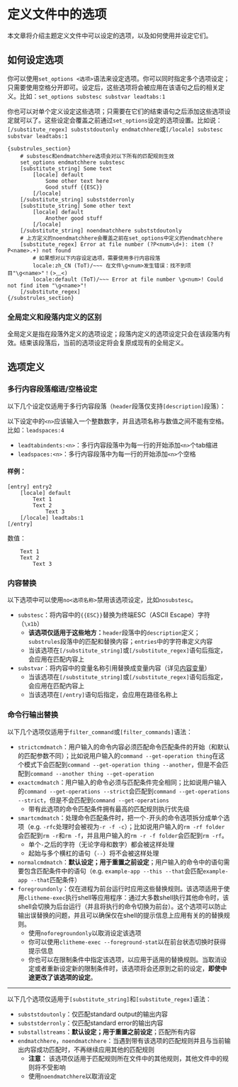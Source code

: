 # 定义文件中的选项

本文章将介绍主题定义文件中可以设定的选项，以及如何使用并设定它们。

## 如何设定选项

你可以使用`set_options <选项>`语法来设定选项。你可以同时指定多个选项设定；只需要使用空格分开即可。设定后，这些选项将会被应用在该语句之后的相关定义。比如：`set_options substesc substvar leadtabs:1`

你也可以对单个定义设定这些选项；只需要在它们的结束语句之后添加这些选项设定就可以了。这些设定会覆盖之前通过`set_options`设定的选项设置。比如说：`[/substitute_regex] subststdoutonly endmatchhere`或`[/locale] substesc substvar leadtabs:1`

```plaintext
{substrules_section}
    # substesc和endmatchhere选项会对以下所有的匹配规则生效
    set_options endmatchhere substesc
    [substitute_string] Some text
        [locale] default
            Some other text here
            Good stuff {{ESC}}
        [/locale]
    [/substitute_string] subststderronly
    [substitute_string] Some other text
        [locale] default
            Another good stuff
        [/locale]
    [/substitute_string] noendmatchhere subststdoutonly
    # 上方定义的noendmatchhere会覆盖之前在set_options中定义的endmatchhere
    [substitute_regex] Error at file number (?P<num>\d+): item (?P<name>.+) not found
        # 如果想对以下内容设定选项，需要使用多行内容段落
        locale:zh_CN (ToT)/~~~ 在文件\g<num>发生错误：找不到项目"\g<name>"！(>﹏<)
        locale:default (ToT)/~~~ Error at file number \g<num>! Could not find item "\g<name>"!
    [/substitute_regex]
{/substrules_section}
```

### 全局定义和段落内定义的区别

全局定义是指在段落外定义的选项设定；段落内定义的选项设定只会在该段落内有效。结束该段落后，当前的选项设定将会复原成现有的全局定义。

## 选项定义

### 多行内容段落缩进/空格设定

以下几个设定仅适用于多行内容段落（`header`段落仅支持`[description]`段落）：

以下设定中的`<n>`应该输入一个整数数字，并且选项名称与数值之间不能有空格。比如：`leadspaces:4`

- `leadtabindents:<n>`：多行内容段落中为每一行的开始添加`<n>`个tab缩进
- `leadspaces:<n>`：多行内容段落中为每一行的开始添加`<n>`个空格

#### 样例：

```plaintext
[entry] entry2
    [locale] default
        Text 1
        Text 2
            Text 3
    [/locale] leadtabs:1
[/entry]
```

数值：

```plaintext
    Text 1
    Text 2
        Text 3
```

### 内容替换

以下选项中可以使用`no<选项名称>`禁用该选项设定，比如`nosubstesc`。

- `substesc`：将内容中的`{{ESC}}`替换为终端ESC（ASCII Escape）字符（`\x1b`）
    - **该选项仅适用于这些地方：**`header`段落中的`description`定义；`substrules`段落中的匹配和替换内容；`entries`中的字符串定义内容
    - 当该选项在`[/substitute_string]`或`[/substitute_regex]`语句后指定，会应用在匹配内容上
- `substvar`：将内容中的变量名称引用替换成变量内容（详见[内容变量](./内容变量.md)）
    - 当该选项在`[/substitute_string]`或`[/substitute_regex]`语句后指定，会应用在匹配内容上
    - 当该选项在`[/entry]`语句后指定，会应用在路径名称上

### 命令行输出替换

以下几个选项仅适用于`filter_command`或`[filter_commands]`语法：
- `strictcmdmatch`：用户输入的命令内容必须匹配命令匹配条件的开始（和默认的匹配参数不同）；比如说用户输入的`command --get-operation thing`在这个模式下会匹配到`command --get-operation thing --another`，但是不会匹配到`command --another thing --get-operation`
- `exactcmdmatch`：用户输入的命令必须与匹配条件完全相同；比如说用户输入的`command --get-operations --strict`会匹配到`command --get-operations --strict`，但是不会匹配到`command --get-operations`
    - 带有此选项的命令匹配条件拥有最高的匹配规则执行优先级
- `smartcmdmatch`：处理命令匹配条件时，把一个`-`开头的命令选项拆分成单个选项（e.g. `-rfc`处理时会被视为`-r -f -c`）；比如说用户输入的`rm -rf folder`会匹配到`rm -r`和`rm -f`，并且用户输入的`rm -r -f folder`会匹配到`rm -rf`。
    - 单个`-`之后的字符（无论字母和数字）都会被这样处理
    - 起始与多个横杠的语句（`--`）将不会被这样处理
- `normalcmdmatch`：**默认设定；用于重置之前设定**；用户输入的命令中的语句需要包含匹配条件中的语句（e.g. `example-app --this --that`会匹配`example-app --that`匹配条件）
- `foregroundonly`：仅在进程为前台运行时应用这些替换规则。该选项适用于使用`clitheme-exec`执行shell等应用程序：通过大多数shell执行其他命令时，该shell会切换为后台运行（并且将执行的命令切换为前台）。这个选项可以防止输出误替换的问题，并且可以确保仅在shell的提示信息上应用有关的的替换规则。
    - 使用`noforegroundonly`以取消设定该选项
    - 你可以使用`clitheme-exec --foreground-stat`以在前台状态切换时获得提示信息
    - 你也可以在限制条件中指定该选项，以应用于适用的替换规则。当取消设定或者重新设定新的限制条件时，该选项将会还原到之前的设定，**即使中途更改了该选项的设定**。
---
以下几个选项仅适用于`[substitute_string]`和`[substitute_regex]`语法：
- `subststdoutonly`：仅匹配standard output的输出内容
- `subststderronly`：仅匹配standard error的输出内容
- `substallstreams`：**默认设定；用于重置之前设定**；匹配所有内容
- `endmatchhere`，`noendmatchhere`：当遇到带有该选项的匹配规则并且与当前输出内容成功匹配时，不再继续应用其他的匹配规则
    - **注意：** 该选项仅适用于匹配规则所在文件中的其他规则，其他文件中的规则将不受影响
    - 使用`noendmatchhere`以取消设定
